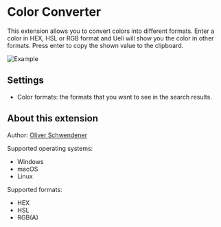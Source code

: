 # Color Converter

This extension allows you to convert colors into different formats. Enter a color in HEX, HSL or RGB format and Ueli will show you the color in other formats. Press enter to copy the shown value to the clipboard.

![Example](example.png)

## Settings

- Color formats: the formats that you want to see in the search results.

## About this extension

Author: [Oliver Schwendener](https://github.com/oliverschwendener)

Supported operating systems:

- Windows
- macOS
- Linux

Supported formats:

- HEX
- HSL
- RGB(A)
